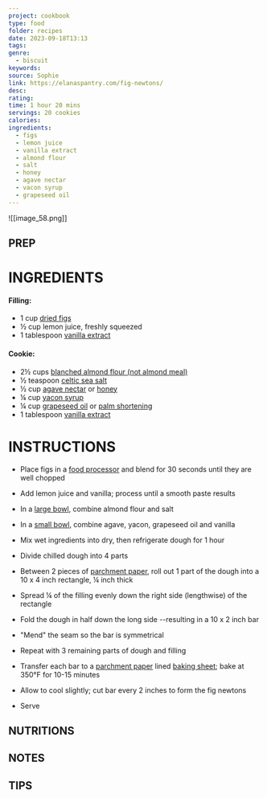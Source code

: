 ```yaml
---
project: cookbook
type: food
folder: recipes
date: 2023-09-18T13:13
tags: 
genre:
  - biscuit
keywords: 
source: Sophie
link: https://elanaspantry.com/fig-newtons/
desc: 
rating: 
time: 1 hour 20 mins
servings: 20 cookies
calories: 
ingredients:
  - figs
  - lemon juice
  - vanilla extract
  - almond flour
  - salt
  - honey
  - agave nectar
  - vacon syrup
  - grapeseed oil
---
```


![[image_58.png]]

## PREP


# INGREDIENTS

#### Filling:

- 1 cup [dried figs](https://click.linksynergy.com/deeplink?id=IQTouyX28Mk&mid=49422&murl=https%3A%2F%2Fnuts.com%2Fdriedfruit%2Ffigs%2Forganic)
- ½ cup lemon juice, freshly squeezed
- 1 tablespoon [vanilla extract](http://www.amazon.com/gp/product/B001HTI88E/ref=as_li_tl?ie=UTF8&camp=1789&creative=390957&creativeASIN=B001HTI88E&linkCode=as2&tag=elaspan-20&linkId=IPIOAMXJ66Q5QCT7)

#### Cookie:

- 2½ cups [blanched almond flour (not almond meal)](https://www.amazon.com/Wellbees-Super-Blanched-Almond-Powder/dp/B00CLLV2D0/ref=as_li_ss_tl?dchild=1&keywords=wellbees&qid=1586298364&sr=8-4&th=1&linkCode=ll1&tag=elaspan-20&linkId=0c3766bacfca76b919543b7c75c0dfac&language=en_US)
- ½ teaspoon [celtic sea salt](https://www.amazon.com/Celtic-Sea-Salt-Resealable-Paleo-Friendly/dp/B009NT3JD4?crid=2QVX80JKJN8GT&keywords=celtic%2Bsea%2Bsalt&qid=1682440461&sprefix=celtic%2Bsea%2Bsal%2Caps%2C131&sr=8-4&th=1&linkCode=ll1&tag=elaspan-20&linkId=c35e6035c3d9ceec0520597e5267e691&language=en_US&ref_=as_li_ss_tl)
- ½ cup [agave nectar](https://www.amazon.com/Madhava-Naturally-Organic-Low-Glycemic-Sweetener/dp/B003ZMRBS4?crid=1BY95V91Q3Q33&keywords=Madhava+Natural+Sweeteners%2C+Organic%2C+Golden+Light%2C+Blue+Agave&qid=1666813592&qu=eyJxc2MiOiIxLjAyIiwicXNhIjoiMC4wMCIsInFzcCI6IjAuMDAifQ%3D%3D&sprefix=madhava+natural+sweeteners%2C+organic%2C+golden+light%2C+blue+agave%2Caps%2C112&sr=8-7&linkCode=ll1&tag=elaspan-20&linkId=c56ae62daa3fff079f28b031f2929f69&language=en_US&ref_=as_li_ss_tl) or [honey](https://www.amazon.com/Organic-Raw-Honey-16-Liquid/dp/B0054RTAFK/ref=as_li_ss_tl?ie=UTF8&qid=1467220738&sr=8-2-fkmr0&keywords=Wholesome+Sweeteners,+Inc.,+Organic+Raw+Honey&linkCode=ll1&tag=elaspan-20&linkId=39da59b61edca7dd2b3c672f3c5b16f4)
- ¼ cup [yacon syrup](https://www.amazon.com/Pure-Yacon-Syrup-Gold-Substitute/dp/B00GOFSEGC/ref=as_li_ss_tl?ie=UTF8&qid=1467240965&sr=8-3&keywords=yacon+syrup&linkCode=ll1&tag=elaspan-20&linkId=303f764174b420cf6a11a54ee755338e)
- ¼ cup [grapeseed oil](https://www.amazon.com/Spectrum-Naturals-Grapeseed-Oil-16/dp/B007BLAZ4M/ref=as_li_ss_tl?ie=UTF8&qid=1467219506&sr=8-1&keywords=Spectrum+Naturals,+Grapeseed+Oil&linkCode=ll1&tag=elaspan-20&linkId=aad66c218dffd2f79b375be059eac246) or [palm shortening](https://www.amazon.com/Spectrum-Naturals-Organic-Vegetable-Shortening/dp/B00VX91OCU/ref=as_li_ss_tl?ie=UTF8&qid=1467223679&sr=8-1&keywords=Spectrum+Naturals,+Organic+All+Vegetable+Shortening,+24+oz+(680+g)&linkCode=ll1&tag=elaspan-20&linkId=bfbb4c5179ecd413f5a7088e78c3629d)
- 1 tablespoon [vanilla extract](http://www.amazon.com/gp/product/B001HTI88E/ref=as_li_tl?ie=UTF8&camp=1789&creative=390957&creativeASIN=B001HTI88E&linkCode=as2&tag=elaspan-20&linkId=IPIOAMXJ66Q5QCT7)



# INSTRUCTIONS

- Place figs in a [food processor](https://www.amazon.com/Cuisinart-FP-11GM-Elemental-Processor-Gunmetal/dp/B0103JJJ4A?crid=340PRZ6OKAED9&cv_ct_cx=cuisinart%2Bfood%2Bprocessor&keywords=cuisinart%2Bfood%2Bprocessor&pd_rd_i=B0103JJJ4A&pd_rd_r=04edd27b-02f9-456f-acf4-7e251c29e0e5&pd_rd_w=wSEic&pd_rd_wg=Ky9Ul&pf_rd_p=34f9b464-bca8-45b3-9c64-0e61b00f319e&pf_rd_r=6324K1JR42D1NP9B3B0T&qid=1642439425&sprefix=cuisinart%2Bfood%2Bprocessor%2Caps%2C124&sr=1-1-a8004193-6951-43f6-852a-aff7dbba9115-spons&spLa=ZW5jcnlwdGVkUXVhbGlmaWVyPUE4WjRIRjROSUdWUzUmZW5jcnlwdGVkSWQ9QTAzNjM3NjQyMENGSktKMzBMNzA1JmVuY3J5cHRlZEFkSWQ9QTAxNjUwODkyRUpEUDUzUFoxODJWJndpZGdldE5hbWU9c3Bfc2VhcmNoX3RoZW1hdGljJmFjdGlvbj1jbGlja1JlZGlyZWN0JmRvTm90TG9nQ2xpY2s9dHJ1ZQ&th=1&linkCode=ll1&tag=elaspan-20&linkId=cf96973e798b45ee14877eceababc402&language=en_US&ref_=as_li_ss_tl) and blend for 30 seconds until they are well chopped
    
- Add lemon juice and vanilla; process until a smooth paste results
    
- In a [large bowl](https://www.amazon.com/Cuisinart-CTG-00-SMB-Stainless-Steel-Mixing/dp/B004YZEO9K/ref=as_li_ss_tl?s=kitchen&ie=UTF8&qid=1467933051&sr=1-7&keywords=stainless+steel+bowls&linkCode=ll1&tag=elaspan-20&linkId=1c05bae060b58565af71caf471ff0aea), combine almond flour and salt
    
- In a [small bowl](https://www.amazon.com/Cuisinart-CTG-00-SMB-Stainless-Steel-Mixing/dp/B004YZEO9K/ref=as_li_ss_tl?s=kitchen&ie=UTF8&qid=1467933051&sr=1-7&keywords=stainless+steel+bowls&linkCode=ll1&tag=elaspan-20&linkId=1c05bae060b58565af71caf471ff0aea), combine agave, yacon, grapeseed oil and vanilla
    
- Mix wet ingredients into dry, then refrigerate dough for 1 hour
    
- Divide chilled dough into 4 parts
    
- Between 2 pieces of [parchment paper](http://www.amazon.com/gp/product/B001IZIC8I/ref=as_li_ss_tl?ie=UTF8&camp=1789&creative=390957&creativeASIN=B001IZIC8I&linkCode=as2&tag=elaspan-20), roll out 1 part of the dough into a 10 x 4 inch rectangle, ¼ inch thick
    
- Spread ¼ of the filling evenly down the right side (lengthwise) of the rectangle
    
- Fold the dough in half down the long side --resulting in a 10 x 2 inch bar
    
- "Mend" the seam so the bar is symmetrical
    
- Repeat with 3 remaining parts of dough and filling
    
- Transfer each bar to a [parchment paper](http://www.amazon.com/gp/product/B001IZIC8I/ref=as_li_ss_tl?ie=UTF8&camp=1789&creative=390957&creativeASIN=B001IZIC8I&linkCode=as2&tag=elaspan-20) lined [baking sheet](https://www.amazon.com/Chicago-Metallic-Commercial-Traditional-Jelly-Roll/dp/B003YKGRPK?crid=3SN3HKKJ2OB2R&keywords=chicago%2Bmetallic%2Bbaking%2Bsheet&qid=1687216162&sprefix=chicago%2Bmetallic%2Bbaking%2Bsheet%2Caps%2C115&sr=8-4&th=1&linkCode=ll1&tag=elaspan-20&linkId=e37703eec9686d895ddfdb23352e8757&language=en_US&ref_=as_li_ss_tl); bake at 350°F for 10-15 minutes
    
- Allow to cool slightly; cut bar every 2 inches to form the fig newtons
    
- Serve

## NUTRITIONS



## NOTES



## TIPS



